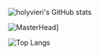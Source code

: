 

![holyvieri's GitHub stats](https://github-readme-stats.vercel.app/api?username=holyvieri&show_icons=true&theme=nord)

![MasterHead](https://br.pinterest.com/pin/599752875402103400/)]


![Top Langs](https://github-readme-stats.vercel.app/api/top-langs/?username=holyvieri&layout=compact&theme=nord)
